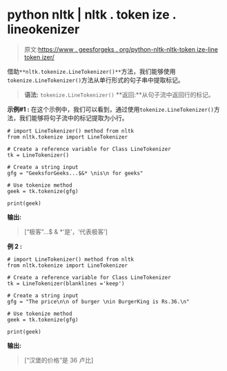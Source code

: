 # python nltk | nltk . token ize . lineokenizer

> 原文:[https://www . geesforgeks . org/python-nltk-nltk-token ize-line token izer/](https://www.geeksforgeeks.org/python-nltk-nltk-tokenize-linetokenizer/)

借助`**nltk.tokenize.LineTokenizer()**`方法，我们能够使用`tokenize.LineTokenizer()`方法从单行形式的句子串中提取标记。

> **语法:** `tokenize.LineTokenizer()`
> **返回:**从句子流中返回行的标记。

**示例#1 :**
在这个示例中，我们可以看到，通过使用`tokenize.LineTokenizer()`方法，我们能够将句子流中的标记提取为小行。

```
# import LineTokenizer() method from nltk
from nltk.tokenize import LineTokenizer

# Create a reference variable for Class LineTokenizer
tk = LineTokenizer()

# Create a string input
gfg = "GeeksforGeeks...$&* \nis\n for geeks"

# Use tokenize method
geek = tk.tokenize(gfg)

print(geek)
```

**输出:**

> [“极客”…$ & *‘是’，‘代表极客’]

**例 2 :**

```
# import LineTokenizer() method from nltk
from nltk.tokenize import LineTokenizer

# Create a reference variable for Class LineTokenizer
tk = LineTokenizer(blanklines ='keep')

# Create a string input
gfg = "The price\n\n of burger \nin BurgerKing is Rs.36.\n"

# Use tokenize method
geek = tk.tokenize(gfg)

print(geek)
```

**输出:**

> [“汉堡的价格”是 36 卢比]